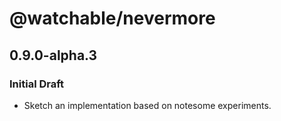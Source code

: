 # @watchable/nevermore

## 0.9.0-alpha.3

### Initial Draft

- Sketch an implementation based on notesome experiments.

